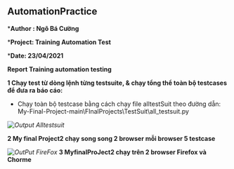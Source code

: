 ## AutomationPractice
***Author : Ngô Bá Cường** 

***Project: Training Automation Test**

***Date: 23/04/2021**

**Report Training automation testing**

**1 Chạy test từ dòng lệnh từng testsuite, & chạy tổng thể toàn bộ testcases để đưa ra báo cáo:**
- Chạy toàn bộ testcase bằng cách chạy file alltestSuit theo đường dẫn:
My-Final-Project-main\FInalProjects\TestSuit\all_testsuit.py


*![Output Alltestsuit](https://user-images.githubusercontent.com/83066425/115892544-72e0be80-a481-11eb-8d19-c1eca4ac649b.png)*

**2 My final Project2 chạy song song 2 browser mỗi browser 5 testcase**


*![OutPut FireFox](https://user-images.githubusercontent.com/83066425/115894846-ef749c80-a483-11eb-9c9c-ef7ebe703430.png)*
**3 MyfinalProJect2 chạy trên 2 browser Firefox và Chorme**
